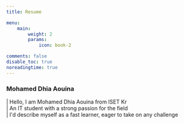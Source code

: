 ```yaml
---
title: Resume

menu:
    main: 
        weight: 2
        params:
            icon: book-2

comments: false
disable_toc: true
noreadingtime: true
---
```


### Mohamed Dhia Aouina
| Hello, I am Mohamed Dhia Aouina from ISET Kr <br>
| An IT student with a strong passion for the field <br>
| I'd describe myself as a fast learner, eager to take on any challenge <br>
